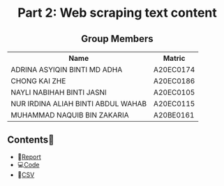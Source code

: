 <h1 align='center'>Part 2: Web scraping text content</h1>

<h2 align='center'>Group Members </h2>
<table align='center'>
  <tr>
    <th>Name</th>
    <th>Matric</th>
  </tr>
  <tr>
    <td>ADRINA ASYIQIN BINTI MD ADHA</td>
    <td>A20EC0174</td>
  </tr>
  <tr>
    <td>CHONG KAI ZHE</td>
    <td>A20EC0186</td>
  </tr>
  <tr>
    <td>NAYLI NABIHAH BINTI JASNI</td>
    <td>A20EC0105</td>
  </tr>
  <tr>
    <td>NUR IRDINA ALIAH BINTI ABDUL WAHAB</td>
    <td>A20EC0115</td>
  </tr>
  <tr>
    <td>MUHAMMAD NAQUIB BIN ZAKARIA</td>
    <td>A20BE0161</td>
  </tr>
</table>

## Contents📝
- 📑[Report](https://github.com/drshahizan/special-topic-data-engineering/blob/31ed4aff1154908a13e2cafbf076ef7ea21d8bf1/assignment/data-scraping/submission/part2/CodeX/TextScraping_Report_CodeX.md)
- 💻[Code](https://github.com/drshahizan/special-topic-data-engineering/blob/31ed4aff1154908a13e2cafbf076ef7ea21d8bf1/assignment/data-scraping/submission/part2/CodeX/GS.ipynb)
- 📂[CSV](https://github.com/drshahizan/special-topic-data-engineering/blob/31ed4aff1154908a13e2cafbf076ef7ea21d8bf1/assignment/data-scraping/submission/part2/CodeX/results.csv)
